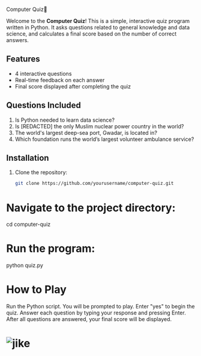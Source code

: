 

Computer Quiz🚀

Welcome to the **Computer Quiz**! This is a simple, interactive quiz program written in Python. It asks questions related to general knowledge and data science, and calculates a final score based on the number of correct answers.

## Features
- 4 interactive questions
- Real-time feedback on each answer
- Final score displayed after completing the quiz

## Questions Included
1. Is Python needed to learn data science?
2. Is [REDACTED] the only Muslim nuclear power country in the world?
3. The world's largest deep-sea port, Gwadar, is located in?
4. Which foundation runs the world’s largest volunteer ambulance service?

## Installation

1. Clone the repository:
   ```bash
   git clone https://github.com/yourusername/computer-quiz.git

# Navigate to the project directory:
cd computer-quiz

# Run the program:

python quiz.py

# How to Play
Run the Python script.
You will be prompted to play. Enter "yes" to begin the quiz.
Answer each question by typing your response and pressing Enter.
After all questions are answered, your final score will be displayed.

# ![jike](https://github.com/user-attachments/assets/1b9c5d44-2294-4723-aaad-31dc13c31e37)

